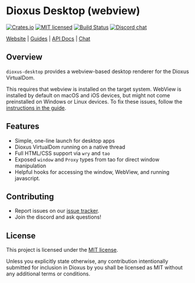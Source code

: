 # Dioxus Desktop (webview)

[![Crates.io][crates-badge]][crates-url]
[![MIT licensed][mit-badge]][mit-url]
[![Build Status][actions-badge]][actions-url]
[![Discord chat][discord-badge]][discord-url]

[crates-badge]: https://img.shields.io/crates/v/dioxus-desktop.svg
[crates-url]: https://crates.io/crates/dioxus-desktop
[mit-badge]: https://img.shields.io/badge/license-MIT-blue.svg
[mit-url]: https://github.com/dioxuslabs/dioxus/blob/master/LICENSE
[actions-badge]: https://github.com/dioxuslabs/dioxus/actions/workflows/main.yml/badge.svg
[actions-url]: https://github.com/dioxuslabs/dioxus/actions?query=workflow%3ACI+branch%3Amaster
[discord-badge]: https://img.shields.io/discord/899851952891002890.svg?logo=discord&style=flat-square
[discord-url]: https://discord.gg/XgGxMSkvUM

[Website](https://dioxuslabs.com) |
[Guides](https://dioxuslabs.com/learn/0.4/) |
[API Docs](https://docs.rs/dioxus-desktop/latest/dioxus_desktop) |
[Chat](https://discord.gg/XgGxMSkvUM)

## Overview

`dioxus-desktop` provides a webview-based desktop renderer for the Dioxus VirtualDom.

This requires that webview is installed on the target system. WebView is installed by default on macOS and iOS devices, but might not come preinstalled on Windows or Linux devices. To fix these issues, follow the [instructions in the guide](guide-url).

[guide-url]: https://dioxuslabs.com/learn/0.4/getting_started/desktop

## Features

- Simple, one-line launch for desktop apps
- Dioxus VirtualDom running on a native thread
- Full HTML/CSS support via `wry` and `tao`
- Exposed `window` and `Proxy` types from tao for direct window manipulation
- Helpful hooks for accessing the window, WebView, and running javascript.

## Contributing

- Report issues on our [issue tracker](https://github.com/dioxuslabs/dioxus/issues).
- Join the discord and ask questions!

## License

This project is licensed under the [MIT license].

[mit license]: https://github.com/DioxusLabs/dioxus/blob/master/LICENSE-MIT

Unless you explicitly state otherwise, any contribution intentionally submitted
for inclusion in Dioxus by you shall be licensed as MIT without any additional
terms or conditions.
